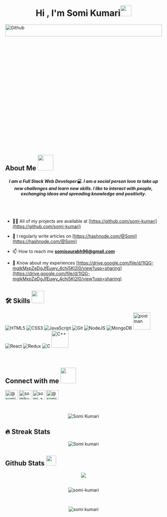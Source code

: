 
 <h1 align="center">Hi , I'm  Somi Kumari<img src="https://media.giphy.com/media/hvRJCLFzcasrR4ia7z/giphy.gif" width="35"></h1>
 
 <img width="100%" height="10%" object-fit="cover" align="center" alt="Github" src="https://i.pinimg.com/originals/fd/a7/c0/fda7c018db9a09ff0ed234957e9b25b9.gif" />
<br/> 

## About Me <img src = "https://pro2-bar-s3-cdn-cf6.myportfolio.com/86aa0881edb45f7f174dee0a06b1360b/7a8a8064-cfbc-4115-83f2-30a2c42a092c_rw_600.gif?h=015e48302b7be388663bb64770bfb172" width = 50px> 
<h5 align="center">I am a Full Stack Web Developer💻. I am a social person love to take up new challenges and learn new skills. I like to interact with people, exchanging ideas and spreading knowledge and positivity.</h4>
<br/>
<!-- <img width="40%" align="right" alt="Github" src="https://i.pinimg.com/originals/fd/a7/c0/fda7c018db9a09ff0ed234957e9b25b9.gif" />
<br/> -->
<br>

- 👨‍💻 All of my projects are available at [https://github.com/somi-kumari](https://github.com/somi-kumari)

- 📝 I regularly write articles on [https://hashnode.com/@Somi](https://hashnode.com/@Somi)

- 📫 How to reach me **somisourabh96@gmail.com**

- 📄 Know about my experiences [https://drive.google.com/file/d/1IQG-mgjkMxpZeDgJfEuwy_4chj5Kl2l0/view?usp=sharing](https://drive.google.com/file/d/1IQG-mgjkMxpZeDgJfEuwy_4chj5Kl2l0/view?usp=sharing)
 


## 🛠️ Skills <img src = "https://media2.giphy.com/media/QssGEmpkyEOhBCb7e1/giphy.gif?cid=ecf05e47a0n3gi1bfqntqmob8g9aid1oyj2wr3ds3mg700bl&rid=giphy.gif" width = 40px>
<span><p align="left">
<img src="https://img.icons8.com/color/60/000000/html-5--v1.png" alt="HTML5"/>
 <img src="https://img.icons8.com/color/60/000000/css3.png" alt="CSS3"/>
<img src="https://img.icons8.com/color/60/000000/javascript--v1.png" alt="JavaScript"/>
	 <img src="https://img.icons8.com/color/60/000000/git.png" alt="Git"/>
  <img src="https://img.icons8.com/color/60/000000/nodejs.png" alt="NodeJS"/>
  <img src="https://img.icons8.com/color/60/000000/mongodb.png" alt="MongoDB"/>
<img src="https://www.vectorlogo.zone/logos/getpostman/getpostman-icon.svg" alt="postman" width="55" height="55"/>
  <img src="https://img.icons8.com/color/60/000000/react-native.png" alt="React"/>
  <img src="https://img.icons8.com/color/60/000000/redux.png" alt="Redux"/>
  <img src="https://img.icons8.com/color/60/000000/c-programming.png" alt="C"/>
	<img src="https://img.icons8.com/color/2x/c-plus-plus-logo.png" alt="C++" height="55" width="55"/>
	
</p></span>
<br/>


 ## Connect with me <img src="https://media.giphy.com/media/iY8CRBdQXODJSCERIr/giphy.gif" width="50px"> 
<p align="left">
<a href="mailto:somisourabh96@gmail.com" target="blank"><img align="center" src="https://img.icons8.com/color/2x/gmail--v2.gif" alt="@somi" height="30" width="40" /></a>
<a href="https://linkedin.com/in/somikumari2010" target="blank"><img align="center" src="https://raw.githubusercontent.com/rahuldkjain/github-profile-readme-generator/master/src/images/icons/Social/linked-in-alt.svg" alt="somikumari2010" height="30" width="40" /></a>
<a href="https://twitter.com/somi_a0317" target="blank"><img align="center" src="https://raw.githubusercontent.com/rahuldkjain/github-profile-readme-generator/master/src/images/icons/Social/twitter.svg" alt="somi_a0317" height="30" width="40" /></a>
<a href="https://hashnode.com/@somi" target="blank"><img align="center" src="https://img.icons8.com/color/2x/hashnode.png/master/src/images/icons/Social/hashnode.svg" alt="@somi" height="30" width="40" /></a>
</p>
<br/>

<p align="center"> 
	<img src="https://komarev.com/ghpvc/?username=somi-kumari&label=Profile%20views&color=0e75b6&style=plastic" alt="Somi Kumari" /> 
</p>

## 🔥 Streak Stats
<p align="center"><img src="https://github-readme-streak-stats.herokuapp.com/?user=somi-kumari&theme=algolia" alt="Somi kumari" /></p> 
 

## Github Stats  <img src='https://media1.giphy.com/media/du3J3cXyzhj75IOgvA/giphy.gif?cid=ecf05e47x2g034i9pzwtzzsd3xgg2w9nr94t4tflbbgo3008&rid=giphy.gif' width='32px'> 
<div align="center"><img src="https://github-readme-stats.vercel.app/api?username=somi-kumari&show_icons=true&count_private=true&hide_border=true" align="center" /></div> 
<br/>
<p align="center"><img align="center" src="https://github-readme-streak-stats.herokuapp.com/?user=somi-kumari" alt=" somi-kumari" /></p>
<br/>
 <p align="center" ><img align="center" src="https://github-readme-stats.vercel.app/api/top-langs?username=somi-kumari&show_icons=true&locale=en&layout=compact" alt="somi kumari" /></p>
 <br/>



